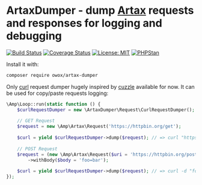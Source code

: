 # ArtaxDumper - dump [Artax](https://github.com/amphp/artax) requests and responses for logging and debugging

[![Build Status](https://travis-ci.com/OWOX/ArtaxDumper.svg?branch=master)](https://travis-ci.com/Sevavietl/ArtaxDumper)
[![Coverage Status](https://coveralls.io/repos/github/OWOX/ArtaxDumper/badge.svg?branch=master)](https://coveralls.io/github/OWOX/ArtaxDumper?branch=master)
[![License: MIT](https://img.shields.io/badge/License-MIT-yellow.svg)](https://opensource.org/licenses/MIT)
[![PHPStan](https://img.shields.io/badge/PHPStan-enabled-brightgreen.svg?style=flat)](https://github.com/phpstan/phpstan)

Install it with:

```bash
composer require owox/artax-dumper
```

Only [curl](https://curl.haxx.se/) request dumper hugely inspired by [cuzzle](https://github.com/namshi/cuzzle) available for now. It can be used for copy/paste requests logging:

```php
\Amp\Loop::run(static function () {
    $curlRequestDumper = new \ArtaxDumper\Request\CurlRequestDumper();
    
    // GET Request
    $request = new \Amp\Artax\Request('https://httpbin.org/get');
    
    $curl = yield $curlRequestDumper->dump($request); // => curl "https://httpbin.org/get"
    
    // POST Request
    $request = (new \Amp\Artax\Request($uri = 'https://httpbin.org/post', 'POST'))
        ->withBody($body = 'foo=bar');
    
    $curl = yield $curlRequestDumper->dump($request); // => curl -d "foo=bar" "https://httpbin.org/post"
});
```